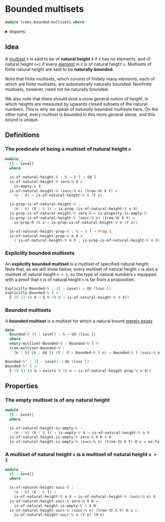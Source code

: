 # Bounded multisets

```agda
module trees.bounded-multisets where
```

<details><summary>Imports</summary>

```agda
open import elementary-number-theory.natural-numbers

open import foundation.dependent-pair-types
open import foundation.dependent-products-propositions
open import foundation.empty-types
open import foundation.existential-quantification
open import foundation.propositions
open import foundation.universe-levels

open import trees.empty-multisets
open import trees.multisets
open import trees.w-types
```

</details>

## Idea

A [multiset](trees.multisets.md) `X` is said to be of **natural height** `0` if
`X` has no elements, and of natural height `n+1` if every
[element](trees.elementhood-relation-w-types.md) in `X` is of natural height
`n`. Multisets of finite natural height are said to be **naturally bounded**.

Note that finite multisets, which consist of finitely many elements, each of
which are finite multisets, are automatically naturally bounded. Nonfinite
multisets, however, need not be naturally bounded.

We also note that there should exist a more general notion of height, in which
heights are measured by upwards closed subsets of the natural numbers. This is
why we speak of _naturally_ bounded multisets here. On the other hand, every
multiset is bounded in this more general sense, and this bound is unique.

## Definitions

### The predicate of being a multiset of natural height `n`

```agda
module _
  {l : Level}
  where

  is-of-natural-height-𝕍 : ℕ → 𝕍 l → UU l
  is-of-natural-height-𝕍 zero-ℕ X =
    is-empty-𝕍 X
  is-of-natural-height-𝕍 (succ-ℕ n) (tree-𝕎 X Y) =
    (x : X) → is-of-natural-height-𝕍 n (Y x)

  is-prop-is-of-natural-height-𝕍 :
    (n : ℕ) (X : 𝕍 l) → is-prop (is-of-natural-height-𝕍 n X)
  is-prop-is-of-natural-height-𝕍 zero-ℕ = is-property-is-empty-𝕍
  is-prop-is-of-natural-height-𝕍 (succ-ℕ n) (tree-𝕎 X Y) =
    is-prop-Π (λ x → is-prop-is-of-natural-height-𝕍 n (Y x))

  is-of-natural-height-prop-𝕍 : ℕ → 𝕍 l → Prop l
  is-of-natural-height-prop-𝕍 n X =
    ( is-of-natural-height-𝕍 n X , is-prop-is-of-natural-height-𝕍 n X)
```

### Explicitly bounded multisets

An **explicitly bounded multiset** is a multiset of specified natural height.
Note that, as we will show below, every multiset of natural height `n` is also a
multiset of natural height `n + 1`, so the type of natural numbers `n` equipped
with a proof that `X` is of natural height `n` is far from a proposition.

```agda
Explicitly-Bounded-𝕍 : (l : Level) → UU (lsuc l)
Explicitly-Bounded-𝕍 l =
  Σ (𝕍 l) (λ X → Σ ℕ (λ n → is-of-natural-height-𝕍 n X))
```

### Bounded multisets

A **bounded multiset** is a multiset for which a natural bound
[merely exists](foundation.existential-quantification.md)

```agda
data
  Bounded-𝕍 (l : Level) : ℕ → UU (lsuc l)
  where
  empty-multiset-Bounded-𝕍 : Bounded-𝕍 l 0
  tree-multiset-Bounded-𝕍 :
    {n : ℕ} {X : UU l} (Y : X → Bounded-𝕍 l n) → Bounded-𝕍 l (succ-ℕ n)

Bounded-𝕍' : (l : Level) → UU (lsuc l)
Bounded-𝕍' l =
  Σ (𝕍 l) (λ X → exists ℕ (λ n → is-of-natural-height-prop-𝕍 n X))
```

## Properties

### The empty multiset is of any natural height

```agda
module _
  {l : Level}
  where

  is-of-natural-height-is-empty-𝕍 :
    (n : ℕ) (X : 𝕍 l) → is-empty-𝕍 X → is-of-natural-height-𝕍 n X
  is-of-natural-height-is-empty-𝕍 zero-ℕ X H = H
  is-of-natural-height-is-empty-𝕍 (succ-ℕ n) (tree-𝕎 X Y) H x = ex-falso (H x)
```

### A multiset of natural height `n` is a multiset of natural height `n + 1`

```agda
module _
  {l : Level}
  where

  is-of-natural-height-succ-𝕍 :
    (n : ℕ) (X : 𝕍 l) →
    is-of-natural-height-𝕍 n X → is-of-natural-height-𝕍 (succ-ℕ n) X
  is-of-natural-height-succ-𝕍 zero-ℕ X H =
    is-of-natural-height-is-empty-𝕍 1 X H
  is-of-natural-height-succ-𝕍 (succ-ℕ n) (tree-𝕎 X Y) H x =
    is-of-natural-height-succ-𝕍 n (Y x) (H x)
```
